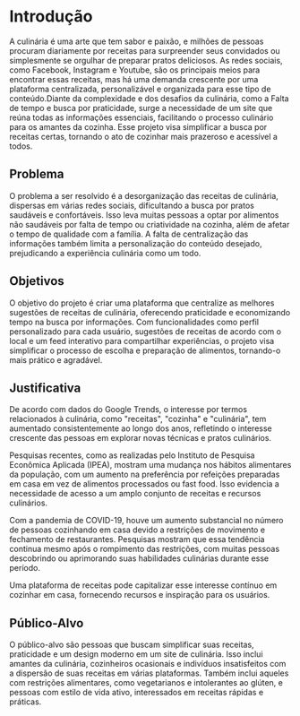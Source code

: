 # Introdução

A culinária é uma arte que tem sabor e paixão, e milhões de pessoas procuram diariamente por receitas para surpreender seus convidados ou simplesmente se orgulhar de preparar pratos deliciosos. As redes sociais, como Facebook, Instagram e Youtube, são os principais meios para encontrar essas receitas, mas há uma demanda crescente por uma plataforma centralizada, personalizável e organizada para esse tipo de conteúdo.Diante da complexidade e dos desafios da culinária, como a Falta de tempo e busca por praticidade, surge a necessidade de um site que reúna todas as informações essenciais, facilitando o processo culinário para os amantes da cozinha. Esse projeto visa simplificar a busca por receitas certas, tornando o ato de cozinhar mais prazeroso e acessível a todos.

## Problema
O problema a ser resolvido é a desorganização das receitas de culinária, dispersas em várias redes sociais, dificultando a busca por pratos saudáveis ​​e confortáveis. Isso leva muitas pessoas a optar por alimentos não saudáveis ​​por falta de tempo ou criatividade na cozinha, além de afetar o tempo de qualidade com a família. A falta de centralização das informações também limita a personalização do conteúdo desejado, prejudicando a experiência culinária como um todo.



## Objetivos

O objetivo do projeto é criar uma plataforma que centralize as melhores sugestões de receitas de culinária, oferecendo praticidade e economizando tempo na busca por informações. Com funcionalidades como perfil personalizado para cada usuário, sugestões de receitas de acordo com o local e um feed interativo para compartilhar experiências, o projeto visa simplificar o processo de escolha e preparação de alimentos, tornando-o mais prático e agradável.

## Justificativa

De acordo com dados do Google Trends, o interesse por termos relacionados à culinária, como "receitas", "cozinha" e "culinária", tem aumentado consistentemente ao longo dos anos, refletindo o interesse crescente das pessoas em explorar novas técnicas e pratos culinários.

Pesquisas recentes, como as realizadas pelo Instituto de Pesquisa Econômica Aplicada (IPEA), mostram uma mudança nos hábitos alimentares da população, com um aumento na preferência por refeições preparadas em casa em vez de alimentos processados ​​ou fast food. Isso evidencia a necessidade de acesso a um amplo conjunto de receitas e recursos culinários.

Com a pandemia de COVID-19, houve um aumento substancial no número de pessoas cozinhando em casa devido a restrições de movimento e fechamento de restaurantes. Pesquisas mostram que essa tendência continua mesmo após o rompimento das restrições, com muitas pessoas descobrindo ou aprimorando suas habilidades culinárias durante esse período.

Uma plataforma de receitas pode capitalizar esse interesse contínuo em cozinhar em casa, fornecendo recursos e inspiração para os usuários.

## Público-Alvo

O público-alvo são pessoas que buscam simplificar suas receitas, praticidade e um design moderno em um site de culinária. Isso inclui amantes da culinária, cozinheiros ocasionais e indivíduos insatisfeitos com a dispersão de suas receitas em várias plataformas. Também inclui aqueles com restrições alimentares, como vegetarianos e intolerantes ao glúten, e pessoas com estilo de vida ativo, interessados ​​em receitas rápidas e práticas.
